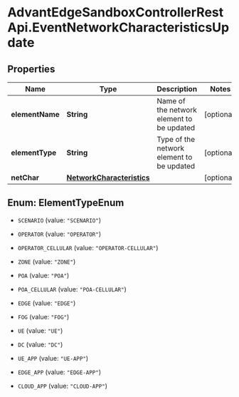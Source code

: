 # AdvantEdgeSandboxControllerRestApi.EventNetworkCharacteristicsUpdate

## Properties
Name | Type | Description | Notes
------------ | ------------- | ------------- | -------------
**elementName** | **String** | Name of the network element to be updated | [optional] 
**elementType** | **String** | Type of the network element to be updated | [optional] 
**netChar** | [**NetworkCharacteristics**](NetworkCharacteristics.md) |  | [optional] 


<a name="ElementTypeEnum"></a>
## Enum: ElementTypeEnum


* `SCENARIO` (value: `"SCENARIO"`)

* `OPERATOR` (value: `"OPERATOR"`)

* `OPERATOR_CELLULAR` (value: `"OPERATOR-CELLULAR"`)

* `ZONE` (value: `"ZONE"`)

* `POA` (value: `"POA"`)

* `POA_CELLULAR` (value: `"POA-CELLULAR"`)

* `EDGE` (value: `"EDGE"`)

* `FOG` (value: `"FOG"`)

* `UE` (value: `"UE"`)

* `DC` (value: `"DC"`)

* `UE_APP` (value: `"UE-APP"`)

* `EDGE_APP` (value: `"EDGE-APP"`)

* `CLOUD_APP` (value: `"CLOUD-APP"`)




